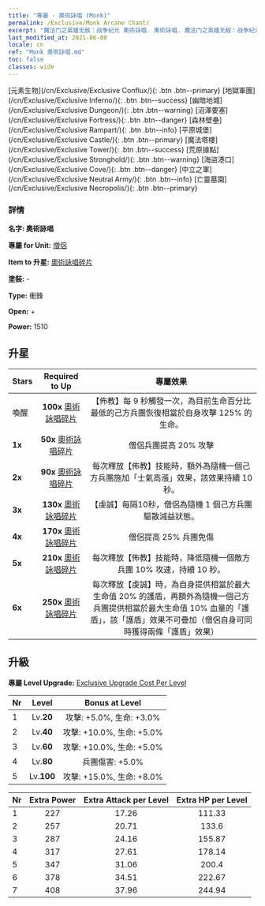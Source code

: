 ```yaml
---
title: "專屬 - 奧術詠唱 (Monk)"
permalink: /Exclusive/Monk Arcane Chant/
excerpt: "魔法门之英雄无敌：战争纪元 奧術詠唱. 奧術詠唱. 魔法门之英雄无敌：战争纪元 專屬 奧術詠唱. 僧侶 專屬."
last_modified_at: 2021-06-08
locale: cn
ref: "Monk 奧術詠唱.md"
toc: false
classes: wide
---
```

 [元素生物](/cn/Exclusive/Exclusive Conflux/){: .btn .btn--primary} [地獄軍團](/cn/Exclusive/Exclusive Inferno/){: .btn .btn--success} [幽暗地城](/cn/Exclusive/Exclusive Dungeon/){: .btn .btn--warning} [沼澤要塞](/cn/Exclusive/Exclusive Fortress/){: .btn .btn--danger} [森林壁壘](/cn/Exclusive/Exclusive Rampart/){: .btn .btn--info} [平原城堡](/cn/Exclusive/Exclusive Castle/){: .btn .btn--primary} [魔法塔樓](/cn/Exclusive/Exclusive Tower/){: .btn .btn--success} [荒原據點](/cn/Exclusive/Exclusive Stronghold/){: .btn .btn--warning} [海盜港口](/cn/Exclusive/Exclusive Cove/){: .btn .btn--danger} [中立之軍](/cn/Exclusive/Exclusive Neutral Army/){: .btn .btn--info} [亡靈墓園](/cn/Exclusive/Exclusive Necropolis/){: .btn .btn--primary} 

### 詳情
 **名字: 奧術詠唱** 

 **專屬 for Unit:** [僧侶](/cn/units/Monk/) 

 **Item to 升星:** [奧術詠唱碎片](/cn/Items/con_915/)

 **塗裝:** -

 **Type:** 衝鋒

 **Open:** +

 **Power:** 1510

## 升星

  |     Stars    |  Required to Up | 專屬效果 |
  |:-------------|:---------------:|:---------------:|
  |  喚醒  | **100x** [奧術詠唱碎片](/cn/Items/con_915/) | 【佈教】每 9 秒觸發一次，為目前生命百分比最低的己方兵團恢復相當於自身攻擊 125% 的生命。 |
  | **1x** <i class="fas fa-star"/> | **50x** [奧術詠唱碎片](/cn/Items/con_915/) | 僧侶兵團提高 20% 攻擊 |
  | **2x** <i class="fas fa-star"/> | **90x** [奧術詠唱碎片](/cn/Items/con_915/) | 每次釋放【佈教】技能時，額外為隨機一個己方兵團施加「士氣高漲」效果，該效果持續 10 秒。 |
  | **3x** <i class="fas fa-star"/> | **130x** [奧術詠唱碎片](/cn/Items/con_915/) | 【虔誠】每隔10秒，僧侶為隨機 1 個己方兵團驅散減益狀態。 |
  | **4x** <i class="fas fa-star"/> | **170x** [奧術詠唱碎片](/cn/Items/con_915/) | 僧侶提高 25% 兵團免傷 |
  | **5x** <i class="fas fa-star"/> | **210x** [奧術詠唱碎片](/cn/Items/con_915/) | 每次釋放【佈教】技能時，降低隨機一個敵方兵團 10% 攻速，持續 10 秒。 |
  | **6x** <i class="fas fa-star"/> | **250x** [奧術詠唱碎片](/cn/Items/con_915/) | 每次釋放【虔誠】時，為自身提供相當於最大生命值 20% 的護盾，再額外為隨機一個己方兵團提供相當於最大生命值 10% 血量的「護盾」，該「護盾」效果不可疊加（僧侶自身可同時獲得兩條「護盾」效果） |


## 升級
 **專屬 Level Upgrade:** [Exclusive Upgrade Cost Per Level](/Exclusive/ExclusiveUpgradeCostPerLevel/)

  |  Nr  |   Level  | Bonus at Level |
  |:-----|:--------:|:--------------:|
  | 1 | Lv.**20** | 攻擊: +5.0%, 生命: +3.0% |
  | 2 | Lv.**40** | 攻擊: +10.0%, 生命: +5.0% |
  | 3 | Lv.**60** | 攻擊: +10.0%, 生命: +5.0% |
  | 4 | Lv.**80** | 兵團傷害: +5.0% |
  | 5 | Lv.**100** | 攻擊: +15.0%, 生命: +8.0% |


  |  Nr  |  Extra Power | Extra Attack per Level | Extra HP per Level |
  |:-----|:--------:|:--------:|:--------:|
  | 1 | 227 | 17.26 | 111.33 |
  | 2 | 257 | 20.71 | 133.6 |
  | 3 | 287 | 24.16 | 155.87 |
  | 4 | 317 | 27.61 | 178.14 |
  | 5 | 347 | 31.06 | 200.4 |
  | 6 | 378 | 34.51 | 222.67 |
  | 7 | 408 | 37.96 | 244.94 |


